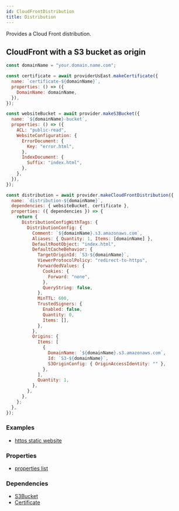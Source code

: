```yaml
---
id: CloudFrontDistribution
title: Distribution
---
```


Provides a Cloud Front distribution.

## CloudFront with a S3 bucket as origin

```js
const domainName = "your.domain.name.com";

const certificate = await providerUsEast.makeCertificate({
  name: `certificate-${domainName}`,
  properties: () => ({
    DomainName: domainName,
  }),
});

const websiteBucket = await provider.makeS3Bucket({
  name: `${domainName}-bucket`,
  properties: () => ({
    ACL: "public-read",
    WebsiteConfiguration: {
      ErrorDocument: {
        Key: "error.html",
      },
      IndexDocument: {
        Suffix: "index.html",
      },
    },
  }),
});

const distribution = await provider.makeCloudFrontDistribution({
  name: `distribution-${domainName}`,
  dependencies: { websiteBucket, certificate },
  properties: ({ dependencies }) => {
    return {
      DistributionConfigWithTags: {
        DistributionConfig: {
          Comment: `${domainName}.s3.amazonaws.com`,
          Aliases: { Quantity: 1, Items: [domainName] },
          DefaultRootObject: "index.html",
          DefaultCacheBehavior: {
            TargetOriginId: `S3-${domainName}`,
            ViewerProtocolPolicy: "redirect-to-https",
            ForwardedValues: {
              Cookies: {
                Forward: "none",
              },
              QueryString: false,
            },
            MinTTL: 600,
            TrustedSigners: {
              Enabled: false,
              Quantity: 0,
              Items: [],
            },
          },
          Origins: {
            Items: [
              {
                DomainName: `${domainName}.s3.amazonaws.com`,
                Id: `S3-${domainName}`,
                S3OriginConfig: { OriginAccessIdentity: "" },
              },
            ],
            Quantity: 1,
          },
        },
      },
    };
  },
});
```

### Examples

- [https static website ](https://github.com/grucloud/grucloud/blob/main/examples/aws/website-https/iac.js)

### Properties

- [properties list](https://docs.aws.amazon.com/AWSJavaScriptSDK/latest/AWS/CloudFront.html#createDistributionWithTags-property)

### Dependencies

- [S3Bucket](../S3/S3Bucket)
- [Certificate](../ACM/AcmCertificate)
